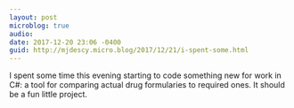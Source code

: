 ```yaml
---
layout: post
microblog: true
audio: 
date: 2017-12-20 23:06 -0400
guid: http://mjdescy.micro.blog/2017/12/21/i-spent-some.html
---
```

I spent some time this evening starting to code something new for work in C#: a tool for comparing actual drug formularies to required ones. It should be a fun little project.
